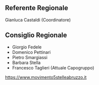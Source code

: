 
## Referente Regionale
Gianluca Castaldi (Coordinatore)

## Consiglio Regionale
- Giorgio Fedele
- Domenico Pettinari
- Pietro Smargiassi
- Barbara Stella
- Francesco Taglieri (Attuale Capogruppo)

<https://www.movimento5stelleabruzzo.it>
